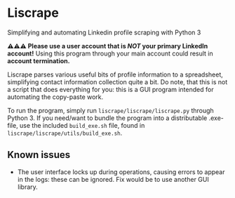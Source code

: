 # Liscrape
Simplifying and automating Linkedin profile scraping with Python 3

**⚠️⚠️⚠️ Please use a user account that is _NOT_ your primary LinkedIn account!** Using this program through your main account could result in **account termination.**

Liscrape parses various useful bits of profile information to a spreadsheet, simplifying contact information collection quite a bit. Do note, that this is not a script that does everything for you: this is a GUI program intended for automating the copy-paste work. 

To run the program, simply run `liscrape/liscrape/liscrape.py` through Python 3. If you need/want to bundle the program into a distributable .exe-file, use the included `build_exe.sh` file, found in `liscrape/liscrape/utils/build_exe.sh`. 


## Known issues

- The user interface locks up during operations, causing errors to appear in the logs: these can be ignored. Fix would be to use another GUI library.
